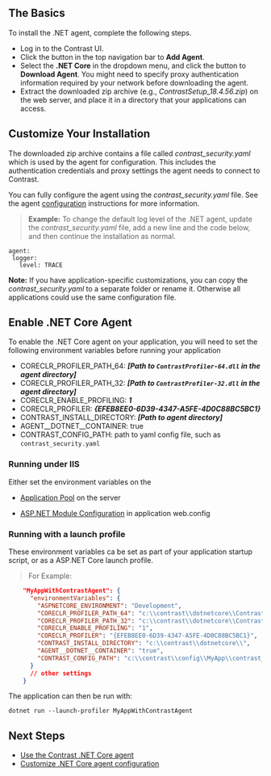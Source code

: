 <!--
title: "Contrast .NET Agent Installation"
description: "Contrast .NET Agent Installation."
tags: "installation agent .NET"
-->

## The Basics

To install the .NET agent, complete the following steps.

* Log in to the Contrast UI. 
* Click the button in the top navigation bar to **Add Agent**.
* Select the **.NET Core** in the dropdown menu, and click the button to **Download Agent**. You might need to specify proxy authentication information required by your network before downloading the agent.
* Extract the downloaded zip archive (e.g., *ContrastSetup_18.4.56.zip*) on the web server, and place it in a directory that your applications can access. 


## Customize Your Installation

The downloaded zip archive contains a file called *contrast_security.yaml* which is used by the agent for configuration. This includes the authentication credentials and proxy settings the agent needs to connect to Contrast. 

You can fully configure the agent using the *contrast_security.yaml* file. See the agent [configuration](installation-netconfig.html#net-yaml) instructions for more information.

> **Example:** To change the default log level of the .NET agent, update the *contrast_security.yaml* file, add a new line and the code below, and then continue the installation as normal.
 ```
 agent:
  logger:
    level: TRACE
 ```

**Note:** If you have application-specific customizations, you can copy the *contrast_security.yaml* to a separate folder or rename it.  Otherwise all applications could use the same configuration file.

## Enable .NET Core Agent

To enable the .NET Core agent on your application, you will need to set the following environment variables before running your application

* CORECLR_PROFILER_PATH_64: ___[Path to ```ContrastProfiler-64.dll``` in 
the agent directory]___
* CORECLR_PROFILER_PATH_32: ___[Path to ```ContrastProfiler-32.dll``` in the agent directory]___
* CORECLR_ENABLE_PROFILING: ___1___
* CORECLR_PROFILER: ___{EFEB8EE0-6D39-4347-A5FE-4D0C88BC5BC1}___
* CONTRAST_INSTALL_DIRECTORY: ___[Path to agent directory]___
* AGENT__DOTNET__CONTAINER: true
* CONTRAST_CONFIG_PATH: path to yaml config file, such as ```contrast_security.yaml```

### Running under IIS

Either set the environment variables on the

* [Application Pool](https://docs.microsoft.com/en-us/iis/configuration/system.applicationHost/applicationPools/add/environmentVariables/#appcmdexe) on the server

* [ASP.NET Module Configuration](https://docs.microsoft.com/en-us/aspnet/core/host-and-deploy/aspnet-core-module?view=aspnetcore-2.2#setting-environment-variables) in application web.config


### Running with a launch profile

These environment variables ca be set as part of your application startup script, or as a ASP.NET Core launch profile.  

>For Example:
```json
    "MyAppWithContrastAgent": {      
      "environmentVariables": {
        "ASPNETCORE_ENVIRONMENT": "Development",
        "CORECLR_PROFILER_PATH_64": "c:\\contrast\\dotnetcore\\ContrastProfiler-64.dll",
        "CORECLR_PROFILER_PATH_32": "c:\\contrast\\dotnetcore\\ContrastProfiler-32.dll",
        "CORECLR_ENABLE_PROFILING": "1",
        "CORECLR_PROFILER": "{EFEB8EE0-6D39-4347-A5FE-4D0C88BC5BC1}",
        "CONTRAST_INSTALL_DIRECTORY": "c:\\contrast\\dotnetcore\\",
        "AGENT__DOTNET__CONTAINER": "true",
        "CONTRAST_CONFIG_PATH": "c:\\contrast\\config\\MyApp\\contrast_security.yaml"
      }
      // other settings
    }

```

The application can then be run with: 
```
dotnet run --launch-profiler MyAppWithContrastAgent
```

## Next Steps

* [Use the Contrast .NET Core agent](http://link/to/NetCore/Usage)  
* [Customize .NET Core agent configuration](http://linkback/NetAgent/Configuration)  
